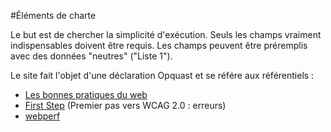 #Éléments de charte

Le but est de chercher la simplicité d'exécution.
Seuls les champs vraiment indispensables doivent être requis. Les champs peuvent être préremplis avec des données "neutres" ("Liste 1").

Le site fait l'objet d'une déclaration Opquast et se référe aux référentiels :
- [Les bonnes pratiques du web](https://checklists.opquast.com/fr/oqs-v2)
- [First Step](https://checklists.opquast.com/fr/accessibility-first-step) (Premier pas vers WCAG 2.0 : erreurs)
- [webperf](https://checklists.opquast.com/webperf)
